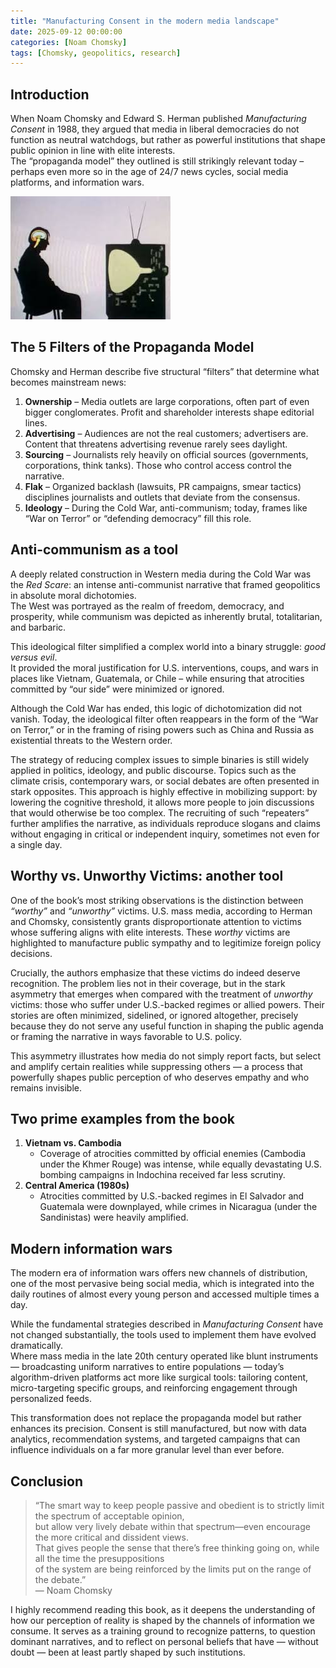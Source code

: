 ```yaml
---
title: "Manufacturing Consent in the modern media landscape"
date: 2025-09-12 00:00:00 
categories: [Noam Chomsky]
tags: [Chomsky, geopolitics, research]
---
```


## Introduction

When Noam Chomsky and Edward S. Herman published *Manufacturing Consent* in 1988, they argued that media in liberal democracies do not function as neutral watchdogs, but rather as powerful institutions that shape public opinion in line with elite interests.  
The “propaganda model” they outlined is still strikingly relevant today – perhaps even more so in the age of 24/7 news cycles, social media platforms, and information wars.

![mc](/assets/mc/images.jpeg)

## The 5 Filters of the Propaganda Model
Chomsky and Herman describe five structural “filters” that determine what becomes mainstream news:

1. **Ownership** – Media outlets are large corporations, often part of even bigger conglomerates. Profit and shareholder interests shape editorial lines.  
2. **Advertising** – Audiences are not the real customers; advertisers are. Content that threatens advertising revenue rarely sees daylight.  
3. **Sourcing** – Journalists rely heavily on official sources (governments, corporations, think tanks). Those who control access control the narrative.  
4. **Flak** – Organized backlash (lawsuits, PR campaigns, smear tactics) disciplines journalists and outlets that deviate from the consensus.  
5. **Ideology** – During the Cold War, anti-communism; today, frames like “War on Terror” or “defending democracy” fill this role.

## Anti-communism as a tool

A deeply related construction in Western media during the Cold War was the *Red Scare*: an intense anti-communist narrative that framed geopolitics in absolute moral dichotomies.  
The West was portrayed as the realm of freedom, democracy, and prosperity, while communism was depicted as inherently brutal, totalitarian, and barbaric.

This ideological filter simplified a complex world into a binary struggle: *good versus evil*.  
It provided the moral justification for U.S. interventions, coups, and wars in places like Vietnam, Guatemala, or Chile – while ensuring that atrocities committed by “our side” were minimized or ignored.

Although the Cold War has ended, this logic of dichotomization did not vanish. Today, the ideological filter often reappears in the form of the “War on Terror,” or in the framing of rising powers such as China and Russia as existential threats to the Western order.

The strategy of reducing complex issues to simple binaries is still widely applied in politics, ideology, and public discourse. Topics such as the climate crisis, contemporary wars, or social debates are often presented in stark opposites. This approach is highly effective in mobilizing support: by lowering the cognitive threshold, it allows more people to join discussions that would otherwise be too complex. The recruiting of such “repeaters” further amplifies the narrative, as individuals reproduce slogans and claims without engaging in critical or independent inquiry, sometimes not even for a single day.

## Worthy vs. Unworthy Victims: another tool

One of the book’s most striking observations is the distinction between *“worthy”* and *“unworthy”* victims. U.S. mass media, according to Herman and Chomsky, consistently grants disproportionate attention to victims whose suffering aligns with elite interests. These *worthy* victims are highlighted to manufacture public sympathy and to legitimize foreign policy decisions.  

Crucially, the authors emphasize that these victims do indeed deserve recognition. The problem lies not in their coverage, but in the stark asymmetry that emerges when compared with the treatment of *unworthy* victims: those who suffer under U.S.-backed regimes or allied powers. Their stories are often minimized, sidelined, or ignored altogether, precisely because they do not serve any useful function in shaping the public agenda or framing the narrative in ways favorable to U.S. policy.  

This asymmetry illustrates how media do not simply report facts, but select and amplify certain realities while suppressing others — a process that powerfully shapes public perception of who deserves empathy and who remains invisible.

## Two prime examples from the book

1. **Vietnam vs. Cambodia**  
   - Coverage of atrocities committed by official enemies (Cambodia under the Khmer Rouge) was intense, while equally devastating U.S. bombing campaigns in Indochina received far less scrutiny.  
2. **Central America (1980s)**  
   - Atrocities committed by U.S.-backed regimes in El Salvador and Guatemala were downplayed, while crimes in Nicaragua (under the Sandinistas) were heavily amplified.  

## Modern information wars

The modern era of information wars offers new channels of distribution, one of the most pervasive being social media, which is integrated into the daily routines of almost every young person and accessed multiple times a day.  

While the fundamental strategies described in *Manufacturing Consent* have not changed substantially, the tools used to implement them have evolved dramatically.  
Where mass media in the late 20th century operated like blunt instruments — broadcasting uniform narratives to entire populations — today’s algorithm-driven platforms act more like surgical tools: tailoring content, micro-targeting specific groups, and reinforcing engagement through personalized feeds.  

This transformation does not replace the propaganda model but rather enhances its precision. Consent is still manufactured, but now with data analytics, recommendation systems, and targeted campaigns that can influence individuals on a far more granular level than ever before.


## Conclusion

> “The smart way to keep people passive and obedient is to strictly limit the spectrum of acceptable opinion,  
> but allow very lively debate within that spectrum—even encourage the more critical and dissident views.  
> That gives people the sense that there’s free thinking going on, while all the time the presuppositions  
> of the system are being reinforced by the limits put on the range of the debate.”  
> — Noam Chomsky

I highly recommend reading this book, as it deepens the understanding of how our perception of reality is shaped by the channels of information we consume. It serves as a training ground to recognize patterns, to question dominant narratives, and to reflect on personal beliefs that have — without doubt — been at least partly shaped by such institutions.


